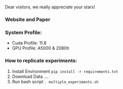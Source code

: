 Dear visitors, we really appreciate your stars!

### Website and Paper

### System Profile: 
- Cuda Profile: 11.8
- GPU Profile: A5000 & 2080ti


### How to replicate experiments:
1. Install Environment
`pip install -r requirements.txt`
2. Download Data
....
3. Run bash script
`. multiple_experiments.sh`

